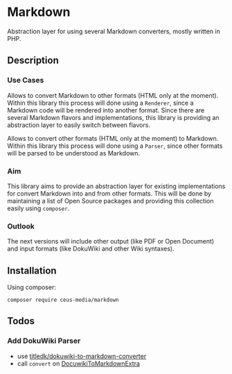 # Markdown
Abstraction layer for using several Markdown converters, mostly written in PHP.

## Description

### Use Cases
Allows to convert Markdown to other formats (HTML only at the moment).
Within this library this process will done using a <code>Renderer</code>, since a Markdown code will be rendered into another format.
Since there are several Markdown flavors and implementations, this library is providing an abstraction layer to easily switch between flavors.

Allows to convert other formats (HTML only at the moment) to Markdown.
Within this library this process will done using a <code>Parser</code>, since other formats will be parsed to be understood as Markdown.

### Aim
This library aims to provide an abstraction layer for existing implementations for convert Markdown into and from other formats. This will be done by maintaining a list of Open Source packages and providing this collection easily using <code>composer</code>.

### Outlook
The next versions will include other output (like PDF or Open Document) and input formats (like DokuWiki and other Wiki syntaxes).

## Installation

Using composer:

	composer require ceus-media/markdown

## Todos
### Add DokuWiki Parser
- use [titledk/dokuwiki-to-markdown-converter](https://github.com/titledk/dokuwiki-to-markdown-converter)
- call <code>convert</code> on [DocuwikiToMarkdownExtra](https://github.com/titledk/dokuwiki-to-markdown-converter/blob/master/scripts/DocuwikiToMarkdownExtra.php)
